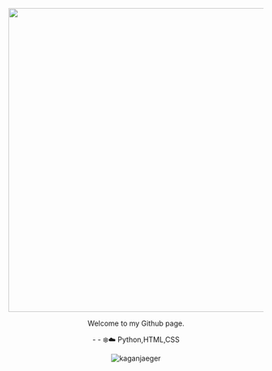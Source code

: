 <p align="center"><img src="https://64.media.tumblr.com/cdd2569ceb4a8e75d2c9fb2e97920abd/706e7022336c5c1a-89/s540x810/dc791436496587516a7122b5f5c12aa2ebf99032.gif" width="600" /></p><p align="center">Welcome to my Github page.</p><p align="center">- - ❄️☁️ Python,HTML,CSS </p><p align="center"><img src="https://komarev.com/ghpvc/?username=kaganjaeger"%20 alt="kaganjaeger"/></p>
